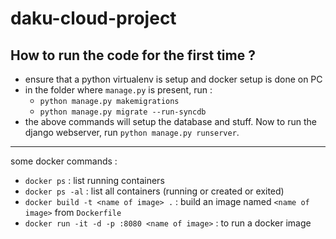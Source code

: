# daku-cloud-project

## How to run the code for the first time ?

- ensure that a python virtualenv is setup and docker setup is done on PC
- in the folder where  `manage.py` is present, run :
  - `python manage.py makemigrations`
  - `python manage.py migrate --run-syncdb`
- the above commands will setup the database and stuff. Now to run the django webserver, run `python manage.py runserver`.

---

some docker commands :
- `docker ps` : list running containers
- `docker ps -al` : list all containers (running or created or exited)
- `docker build -t <name of image> .` : build an image named `<name of image>` from `Dockerfile`
- `docker run -it -d -p :8080 <name of image>` : to run a docker image